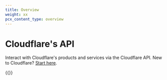 ```yaml
---
title: Overview
weight: xx
pcx_content_type: overview
---
```


# Cloudflare's API
Interact with Cloudflare's products and services via the Cloudflare API. New to Cloudflare? [Start here](/fundamentals/get-started).

{{<render file="_using-api.md">}}